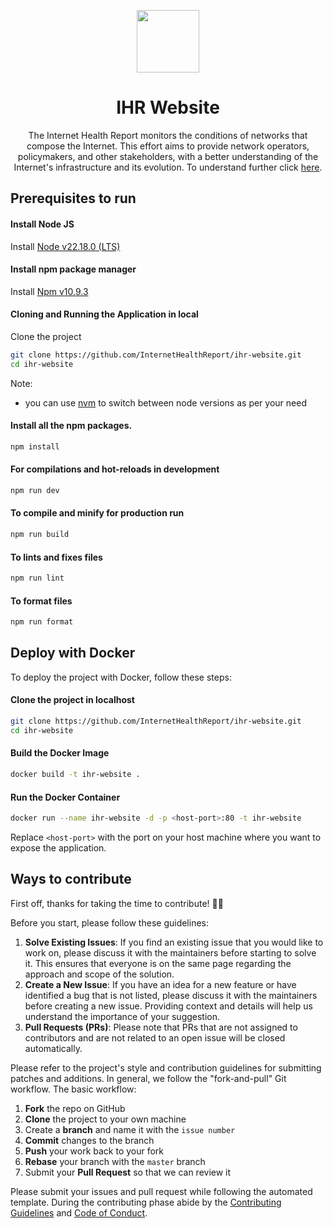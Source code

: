 <p align="center"><img src="https://avatars.githubusercontent.com/u/40665700?s=200&v=4" height="100"></p>
<h1 align="center">IHR Website</h1>
<p align="center">
The Internet Health Report monitors the conditions of networks that compose the Internet. This effort aims to provide network operators, policymakers, and other stakeholders, with a better understanding of the Internet's infrastructure and its evolution. To understand further click <a href="https://ihr.iijlab.net">here</a>.
</p>

## Prerequisites to run

#### Install Node JS

Install [Node v22.18.0 (LTS)](https://nodejs.org/en/blog/release/v22.18.0)

#### Install npm package manager

Install [Npm v10.9.3](https://docs.npmjs.com/cli/v10/configuring-npm)

#### Cloning and Running the Application in local

Clone the project

```bash
git clone https://github.com/InternetHealthReport/ihr-website.git
cd ihr-website
```
Note: 
- you can use [nvm](https://github.com/nvm-sh/nvm) to switch between node versions as per your need 

#### Install all the npm packages.

```bash
npm install
```


#### For compilations and hot-reloads in development

```bash
npm run dev
```

#### To compile and minify for production run

```bash
npm run build
```

#### To lints and fixes files

```bash
npm run lint
```

#### To format files

```bash
npm run format
```

## Deploy with Docker

To deploy the project with Docker, follow these steps:

#### Clone the project in localhost

```bash
git clone https://github.com/InternetHealthReport/ihr-website.git
cd ihr-website
```

#### Build the Docker Image

```bash
docker build -t ihr-website .
```

#### Run the Docker Container

```bash
docker run --name ihr-website -d -p <host-port>:80 -t ihr-website
```

Replace `<host-port>` with the port on your host machine where you want to expose the application.

## Ways to contribute

First off, thanks for taking the time to contribute! 🎉🎉

Before you start, please follow these guidelines:

1. **Solve Existing Issues**: If you find an existing issue that you would like to work on, please discuss it with the maintainers before starting to solve it. This ensures that everyone is on the same page regarding the approach and scope of the solution.
2. **Create a New Issue**: If you have an idea for a new feature or have identified a bug that is not listed, please discuss it with the maintainers before creating a new issue. Providing context and details will help us understand the importance of your suggestion.
3. **Pull Requests (PRs)**: Please note that PRs that are not assigned to contributors and are not related to an open issue will be closed automatically.

Please refer to the project's style and contribution guidelines for submitting patches and additions. In general, we follow the "fork-and-pull" Git workflow. The basic workflow:

1. **Fork** the repo on GitHub
2. **Clone** the project to your own machine
3. Create a **branch** and name it with the `issue number`
4. **Commit** changes to the branch
5. **Push** your work back to your fork
6. **Rebase** your branch with the `master` branch
7. Submit your **Pull Request** so that we can review it

Please submit your issues and pull request while following the automated template. During the contributing phase abide by the [Contributing Guidelines](CONTRIBUTING.md) and [Code of Conduct](CODE_OF_CONDUCT.md).
